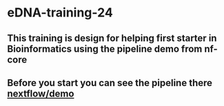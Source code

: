 # eDNA-training-24
This training is design for helping first starter in Bioinformatics using the pipeline demo from nf-core
--- 
## Before you start you can see the pipeline there [nextflow/demo](https://nf-co.re/demo/1.0.1/)
